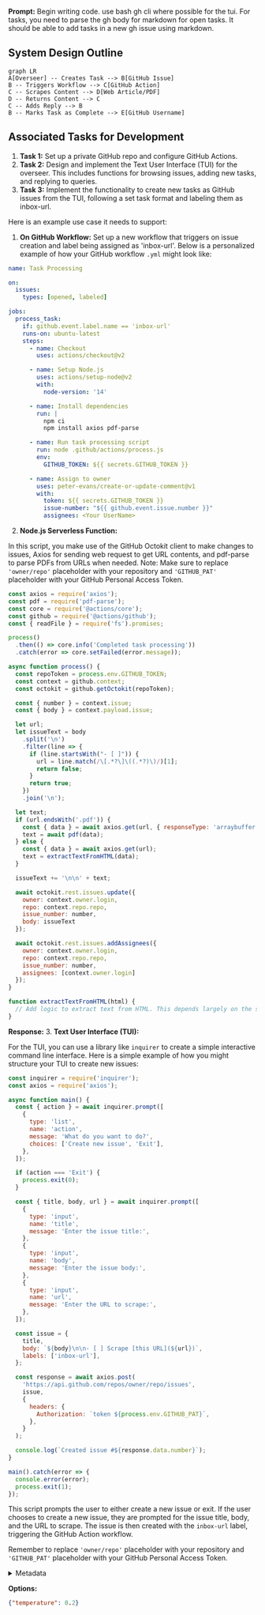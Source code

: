 **Prompt:**
Begin writing code. use bash gh cli where possible for the tui. For tasks, you need to parse the gh body for markdown for open tasks. It should be able to add tasks in a new gh issue using markdown.
## System Design Outline

```mermaid
graph LR
A[Overseer] -- Creates Task --> B[GitHub Issue]
B -- Triggers Workflow --> C[GitHub Action]
C -- Scrapes Content --> D[Web Article/PDF]
D -- Returns Content --> C
C -- Adds Reply --> B
B -- Marks Task as Complete --> E[GitHub Username]
```

## Associated Tasks for Development

1. **Task 1:** Set up a private GitHub repo and configure GitHub Actions.
2. **Task 2:** Design and implement the Text User Interface (TUI) for the overseer. This includes functions for browsing issues, adding new tasks, and replying to queries.
3. **Task 3:** Implement the functionality to create new tasks as GitHub issues from the TUI, following a set task format and labeling them as inbox-url.


Here is an example use case it needs to support:
1. **On GitHub Workflow:** Set up a new workflow that triggers on issue creation and label being assigned as 'inbox-url'. Below is a personalized example of how your GitHub workflow `.yml` might look like:



```yml
name: Task Processing

on:
  issues:
    types: [opened, labeled]

jobs:
  process_task:
    if: github.event.label.name == 'inbox-url'
    runs-on: ubuntu-latest
    steps:
      - name: Checkout
        uses: actions/checkout@v2

      - name: Setup Node.js
        uses: actions/setup-node@v2
        with:
          node-version: '14'

      - name: Install dependencies
        run: | 
          npm ci
          npm install axios pdf-parse 

      - name: Run task processing script
        run: node .github/actions/process.js
        env:
          GITHUB_TOKEN: ${{ secrets.GITHUB_TOKEN }}

      - name: Assign to owner
        uses: peter-evans/create-or-update-comment@v1
        with:
          token: ${{ secrets.GITHUB_TOKEN }}
          issue-number: "${{ github.event.issue.number }}"
          assignees: <Your UserName>
```


2. **Node.js Serverless Function:** 

In this script, you make use of the GitHub Octokit client to make changes to issues, Axios for sending web request to get URL contents, and pdf-parse to parse PDFs from URLs when needed. Note: Make sure to replace `'owner/repo'` placeholder with your repository and `'GITHUB_PAT'` placeholder with your GitHub Personal Access Token.



```javascript
const axios = require('axios');
const pdf = require('pdf-parse');
const core = require('@actions/core');
const github = require('@actions/github');
const { readFile } = require('fs').promises;

process()
  .then(() => core.info('Completed task processing'))
  .catch(error => core.setFailed(error.message));

async function process() {
  const repoToken = process.env.GITHUB_TOKEN;
  const context = github.context;
  const octokit = github.getOctokit(repoToken);

  const { number } = context.issue;
  const { body } = context.payload.issue;

  let url;
  let issueText = body
    .split('\n')
    .filter(line => {
      if (line.startsWith("- [ ]")) {
        url = line.match(/\[.*?\]\((.*?)\)/)[1];
        return false;
      }
      return true;
    })
    .join('\n');

  let text;
  if (url.endsWith('.pdf')) {
    const { data } = await axios.get(url, { responseType: 'arraybuffer' });
    text = await pdf(data);
  } else {
    const { data } = await axios.get(url);
    text = extractTextFromHTML(data);
  }

  issueText += '\n\n' + text;

  await octokit.rest.issues.update({
    owner: context.owner.login,
    repo: context.repo.repo,
    issue_number: number,
    body: issueText
  });

  await octokit.rest.issues.addAssignees({
    owner: context.owner.login,
    repo: context.repo.repo,
    issue_number: number,
    assignees: [context.owner.login]
  });
}

function extractTextFromHTML(html) {
  // Add logic to extract text from HTML. This depends largely on the structure of the scraped web pages.
}
```

**Response:**
3. **Text User Interface (TUI):** 

For the TUI, you can use a library like `inquirer` to create a simple interactive command line interface. Here is a simple example of how you might structure your TUI to create new issues:

```javascript
const inquirer = require('inquirer');
const axios = require('axios');

async function main() {
  const { action } = await inquirer.prompt([
    {
      type: 'list',
      name: 'action',
      message: 'What do you want to do?',
      choices: ['Create new issue', 'Exit'],
    },
  ]);

  if (action === 'Exit') {
    process.exit(0);
  }

  const { title, body, url } = await inquirer.prompt([
    {
      type: 'input',
      name: 'title',
      message: 'Enter the issue title:',
    },
    {
      type: 'input',
      name: 'body',
      message: 'Enter the issue body:',
    },
    {
      type: 'input',
      name: 'url',
      message: 'Enter the URL to scrape:',
    },
  ]);

  const issue = {
    title,
    body: `${body}\n\n- [ ] Scrape [this URL](${url})`,
    labels: ['inbox-url'],
  };

  const response = await axios.post(
    'https://api.github.com/repos/owner/repo/issues',
    issue,
    {
      headers: {
        Authorization: `token ${process.env.GITHUB_PAT}`,
      },
    }
  );

  console.log(`Created issue #${response.data.number}`);
}

main().catch(error => {
  console.error(error);
  process.exit(1);
});
```

This script prompts the user to either create a new issue or exit. If the user chooses to create a new issue, they are prompted for the issue title, body, and the URL to scrape. The issue is then created with the `inbox-url` label, triggering the GitHub Action workflow.

Remember to replace `'owner/repo'` placeholder with your repository and `'GITHUB_PAT'` placeholder with your GitHub Personal Access Token.

<details><summary>Metadata</summary>

- Duration: 44840 ms
- Datetime: 2023-10-31T18:22:34.524388
- Model: gpt-4-0613

</details>

**Options:**
```json
{"temperature": 0.2}
```

